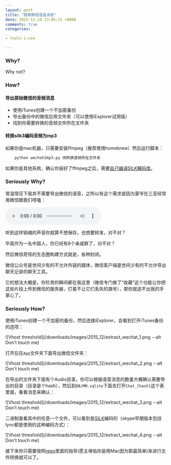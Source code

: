 ```yaml
---
layout: post
title: "提取微信语音消息"
date: 2015-12-24 13:05:21 +0800
comments: true
categories:

- tools-i-use

---
```


### Why?

Why not?

### How?

#### 导出原始微信的音频消息

- 使用iTunes创建一个不加密备份
- 导出备份中的微信应用文件夹（可以使用iExplorer试用版）
- 找到你需要转换的音频文件所在文件夹

#### 转换silk3编码音频为mp3

如果你是mac机器，只需要安装ffmpeg（推荐使用homebrew）然后运行脚本：

```python
    python wechat2mp3.py 待转换音频所在文件夹
```

如果你是其他系统，确认你装好了ffmpeg之后，需要[自己编译SILK解码库](https://github.com/gaozehua/SILKCodec)。

### Seriously Why?

常温常压下我并不需要导出微信的语音，之所以有这个需求是因为蒙爷在三亚经常用微信跟我们唠嗑：

<audio controls loop preload><source src="{{ site.static_base }}/downloads/audio/mm_voice.mp3"></audio>

听到这样销魂的声音你就算不想保存，也想要转发，对不对？

毕竟作为一名中国人，你已经有8个亲戚群了，对不对？

然后微信奇怪的生态圈构建方式就是，各种封闭。

微信公众号是世间少有的不允许外链的媒体，微信客户端是世间少有的不允许导出聊天记录的聊天工具。

它的想法大概是，你珍贵的瞬间都在我这里（微信专门做了“收藏”这个功能让你把这些片段上传到微信的服务器，打着不让它们丢失的旗号），那你就逃不出我的手掌心了。

### Seriously How?

使用iTunes创建一个不加密的备份，然后连接iExplorer，会看到打开iTunes备份的选项：

![Vhost threshold](/downloads/images/2015_12/extract_wechat_1.png --alt Don't touch me)

打开后在`App`文件夹下面导出微信文件夹：

![Vhost threshold](/downloads/images/2015_12/extract_wechat_2.png --alt Don't touch me)

在导出的文件夹下面有个Audio目录，你可以根据语音消息的数量大概确认需要导出的目录（目录是个hash），然后到`DB/MM.sqlite`下面去打开`Chat_[hash]`这个表里面，看看消息来确认：

![Vhost threshold](/downloads/images/2015_12/extract_wechat_3.png --alt Don't touch me)

二进制查看其中的任意一个文件，可以看到是[SILK](https://en.wikipedia.org/wiki/SILK)编码的（skype早期版本包括lync都是使用的这种编码方式）：

![Vhost threshold](/downloads/images/2015_12/extract_wechat_4.png --alt Don't touch me)

接下来你只需要按照[repo](https://github.com/lenciel/wechat2mp3)里面的指导(愿主保佑你是用Mac因为那最简单)来进行文件转换就可以了。

